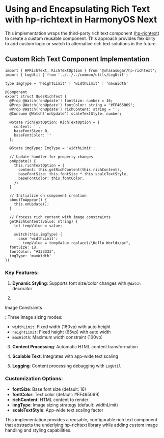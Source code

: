 # Using and Encapsulating Rich Text with hp-richtext in HarmonyOS Next

This implementation wraps the third-party rich text component ([hp-richtext](https://ohpm.openharmony.cn/#/cn/detail/@ohasasugar%2Fhp-richtext)) to create a custom reusable component. This approach provides flexibility to add custom logic or switch to alternative rich text solutions in the future.

## Custom Rich Text Component Implementation

```
import { HPRichText, RichTextOption } from '@ohasasugar/hp-richtext';
import { LogUtil } from '../../../common/utils/LogUtil';

type ImgType = 'heightLimit' | 'widthLimit' | 'maxWidth'

@Component
export struct QuesRichText {
  @Prop @Watch('onUpdate') fontSize: number = 16;
  @Prop @Watch('onUpdate') fontColor: string = "#FF465069";
  @Prop @Watch('onUpdate') richContent: string = '';
  @Consume @Watch('onUpdate') scaleTextStyle: number;
  
  @State richTextOption: RichTextOption = {
    content: ``,
    baseFontSize: 0,
    baseFontColor: ''
  };
  
  @State imgType: ImgType = 'widthLimit';

  // Update handler for property changes
  onUpdate() {
    this.richTextOption = {
      content: this.getRichContent(this.richContent),
      baseFontSize: this.fontSize * this.scaleTextStyle,
      baseFontColor: this.fontColor,
    };
  }

  // Initialize on component creation
  aboutToAppear() {
    this.onUpdate();
  }

  // Process rich content with image constraints
  getRichContent(value: string) {
    let tempValue = value;
    
    switch(this.imgType) {
      case 'widthLimit':
        tempValue = tempValue.replace(/\Hello World</p>",
  fontSize: 18,
  fontColor: "#333333",
  imgType: 'maxWidth'
})
```

### Key Features:

1. **Dynamic Styling**: Supports font size/color changes with `@Watch` decorator

2. 

   Image Constraints

   : Three image sizing modes:

   - `widthLimit`: Fixed width (160vp) with auto height
   - `heightLimit`: Fixed height (65vp) with auto width
   - `maxWidth`: Maximum width constraint (100vp)

3. **Content Processing**: Automatic HTML content transformation

4. **Scalable Text**: Integrates with app-wide text scaling

5. **Logging**: Content processing debugging with `LogUtil`

### Customization Options:

- **fontSize**: Base font size (default: 16)
- **fontColor**: Text color (default: #FF465069)
- **richContent**: HTML content to render
- **imgType**: Image sizing strategy (default: widthLimit)
- **scaleTextStyle**: App-wide text scaling factor

This implementation provides a reusable, configurable rich text component that abstracts the underlying hp-richtext library while adding custom image handling and styling capabilities.

